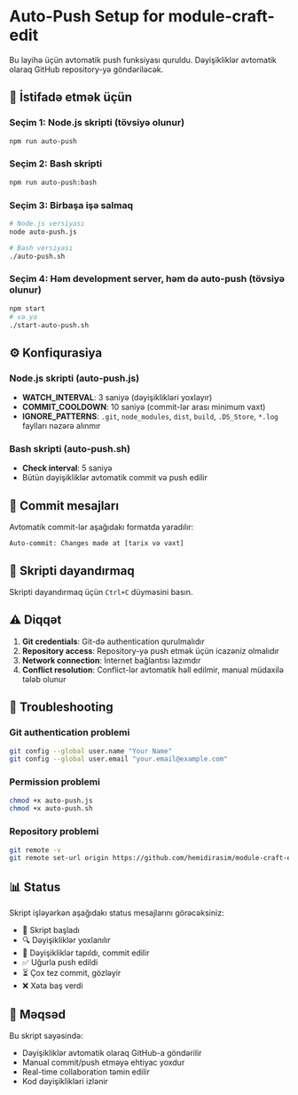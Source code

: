 # Auto-Push Setup for module-craft-edit

Bu layihə üçün avtomatik push funksiyası quruldu. Dəyişikliklər avtomatik olaraq GitHub repository-yə göndəriləcək.

## 🚀 İstifadə etmək üçün

### Seçim 1: Node.js skripti (tövsiyə olunur)
```bash
npm run auto-push
```

### Seçim 2: Bash skripti
```bash
npm run auto-push:bash
```

### Seçim 3: Birbaşa işə salmaq
```bash
# Node.js versiyası
node auto-push.js

# Bash versiyası
./auto-push.sh
```

### Seçim 4: Həm development server, həm də auto-push (tövsiyə olunur)
```bash
npm start
# və ya
./start-auto-push.sh
```

## ⚙️ Konfiqurasiya

### Node.js skripti (auto-push.js)
- **WATCH_INTERVAL**: 3 saniyə (dəyişiklikləri yoxlayır)
- **COMMIT_COOLDOWN**: 10 saniyə (commit-lər arası minimum vaxt)
- **IGNORE_PATTERNS**: `.git`, `node_modules`, `dist`, `build`, `.DS_Store`, `*.log` faylları nəzərə alınmır

### Bash skripti (auto-push.sh)
- **Check interval**: 5 saniyə
- Bütün dəyişikliklər avtomatik commit və push edilir

## 📝 Commit mesajları

Avtomatik commit-lər aşağıdakı formatda yaradılır:
```
Auto-commit: Changes made at [tarix və vaxt]
```

## 🛑 Skripti dayandırmaq

Skripti dayandırmaq üçün `Ctrl+C` düyməsini basın.

## ⚠️ Diqqət

1. **Git credentials**: Git-də authentication qurulmalıdır
2. **Repository access**: Repository-yə push etmək üçün icazəniz olmalıdır
3. **Network connection**: İnternet bağlantısı lazımdır
4. **Conflict resolution**: Conflict-lər avtomatik həll edilmir, manual müdaxilə tələb olunur

## 🔧 Troubleshooting

### Git authentication problemi
```bash
git config --global user.name "Your Name"
git config --global user.email "your.email@example.com"
```

### Permission problemi
```bash
chmod +x auto-push.js
chmod +x auto-push.sh
```

### Repository problemi
```bash
git remote -v
git remote set-url origin https://github.com/hemidirasim/module-craft-edit.git
```

## 📊 Status

Skript işləyərkən aşağıdakı status mesajlarını görəcəksiniz:
- 🚀 Skript başladı
- 🔍 Dəyişikliklər yoxlanılır
- 📝 Dəyişikliklər tapıldı, commit edilir
- ✅ Uğurla push edildi
- ⏳ Çox tez commit, gözləyir
- ❌ Xəta baş verdi

## 🎯 Məqsəd

Bu skript sayəsində:
- Dəyişikliklər avtomatik olaraq GitHub-a göndərilir
- Manual commit/push etməyə ehtiyac yoxdur
- Real-time collaboration təmin edilir
- Kod dəyişiklikləri izlənir
